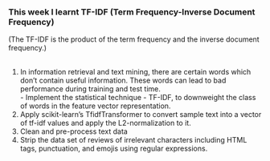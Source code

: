 <h3>This week I learnt TF-IDF (Term Frequency-Inverse Document Frequency)</h3>
(The TF-IDF is the product of the term frequency and the inverse document frequency.)<br><br>


<ol>
<li>In information retrieval and text mining, there are certain words which don’t contain useful information. These words can lead to bad performance 
during training and test time. <br>
- Implement the statistical technique - TF-IDF, to downweight the class of words in the feature vector representation. </li>
<li>Apply scikit-learn’s TfidfTransformer to convert sample text into a vector of tf-idf values and apply the L2-normalization to it.</li>
<li>Clean and pre-process text data</li>
<li>Strip the data set of reviews of irrelevant characters including HTML tags, punctuation, and emojis using regular expressions.</li>
</ol>

